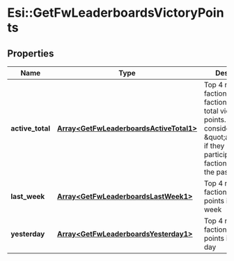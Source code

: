 # Esi::GetFwLeaderboardsVictoryPoints

## Properties
Name | Type | Description | Notes
------------ | ------------- | ------------- | -------------
**active_total** | [**Array&lt;GetFwLeaderboardsActiveTotal1&gt;**](GetFwLeaderboardsActiveTotal1.md) | Top 4 ranking of factions active in faction warfare by total victory points. A faction is considered \&quot;active\&quot; if they have participated in faction warfare in the past 14 days. | 
**last_week** | [**Array&lt;GetFwLeaderboardsLastWeek1&gt;**](GetFwLeaderboardsLastWeek1.md) | Top 4 ranking of factions by victory points in the past week | 
**yesterday** | [**Array&lt;GetFwLeaderboardsYesterday1&gt;**](GetFwLeaderboardsYesterday1.md) | Top 4 ranking of factions by victory points in the past day | 


